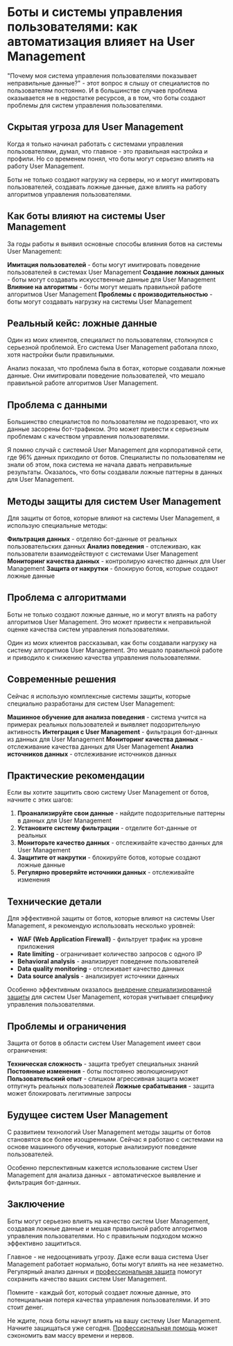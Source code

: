 ﻿# Боты и системы управления пользователями: как автоматизация влияет на User Management

"Почему моя система управления пользователями показывает неправильные данные?" - этот вопрос я слышу от специалистов по пользователям постоянно. И в большинстве случаев проблема оказывается не в недостатке ресурсов, а в том, что боты создают проблемы для систем управления пользователями.

## Скрытая угроза для User Management

Когда я только начинал работать с системами управления пользователями, думал, что главное - это правильная настройка и профили. Но со временем понял, что боты могут серьезно влиять на работу User Management.

Боты не только создают нагрузку на серверы, но и могут имитировать пользователей, создавать ложные данные, даже влиять на работу алгоритмов управления пользователями.

## Как боты влияют на системы User Management

За годы работы я выявил основные способы влияния ботов на системы User Management:

**Имитация пользователей** - боты могут имитировать поведение пользователей в системах User Management
**Создание ложных данных** - боты могут создавать искусственные данные для User Management
**Влияние на алгоритмы** - боты могут мешать правильной работе алгоритмов User Management
**Проблемы с производительностью** - боты могут создавать нагрузку на системы User Management

## Реальный кейс: ложные данные

Один из моих клиентов, специалист по пользователям, столкнулся с серьезной проблемой. Его система User Management работала плохо, хотя настройки были правильными.

Анализ показал, что проблема была в ботах, которые создавали ложные данные. Они имитировали поведение пользователей, что мешало правильной работе алгоритмов User Management.

## Проблема с данными

Большинство специалистов по пользователям не подозревают, что их данные засорены бот-трафиком. Это может привести к серьезным проблемам с качеством управления пользователями.

Я помню случай с системой User Management для корпоративной сети, где 96% данных приходило от ботов. Специалисты по пользователям не знали об этом, пока система не начала давать неправильные результаты. Оказалось, что боты создавали ложные паттерны в данных для User Management.

## Методы защиты для систем User Management

Для защиты от ботов, которые влияют на системы User Management, я использую специальные методы:

**Фильтрация данных** - отделяю бот-данные от реальных пользовательских данных
**Анализ поведения** - отслеживаю, как пользователи взаимодействуют с системами User Management
**Мониторинг качества данных** - контролирую качество данных для User Management
**Защита от накрутки** - блокирую ботов, которые создают ложные данные

## Проблема с алгоритмами

Боты не только создают ложные данные, но и могут влиять на работу алгоритмов User Management. Это может привести к неправильной оценке качества систем управления пользователями.

Один из моих клиентов рассказывал, как боты создавали нагрузку на систему алгоритмов User Management. Это мешало правильной работе и приводило к снижению качества управления пользователями.

## Современные решения

Сейчас я использую комплексные системы защиты, которые специально разработаны для систем User Management:

**Машинное обучение для анализа поведения** - система учится на примерах реальных пользователей и выявляет подозрительную активность
**Интеграция с User Management** - фильтрация бот-данных из данных для User Management
**Мониторинг качества данных** - отслеживание качества данных для User Management
**Анализ источников данных** - отслеживание источников данных

## Практические рекомендации

Если вы хотите защитить свою систему User Management от ботов, начните с этих шагов:

1. **Проанализируйте свои данные** - найдите подозрительные паттерны в данных для User Management
2. **Установите систему фильтрации** - отделите бот-данные от реальных
3. **Мониторьте качество данных** - отслеживайте качество данных для User Management
4. **Защитите от накрутки** - блокируйте ботов, которые создают ложные данные
5. **Регулярно проверяйте источники данных** - отслеживайте изменения

## Технические детали

Для эффективной защиты от ботов, которые влияют на системы User Management, я рекомендую использовать несколько уровней:

- **WAF (Web Application Firewall)** - фильтрует трафик на уровне приложения
- **Rate limiting** - ограничивает количество запросов с одного IP
- **Behavioral analysis** - анализирует поведение пользователей
- **Data quality monitoring** - отслеживает качество данных
- **Data source analysis** - анализирует источники данных

Особенно эффективным оказалось [внедрение специализированной защиты](https://progaem.com/ustanovka-antibota-usluga-po-zashhite-ot-botov-vashih-sajtov-na-razlichnyh-cms-sistemah.html) для систем User Management, которая учитывает специфику управления пользователями.

## Проблемы и ограничения

Защита от ботов в области систем User Management имеет свои ограничения:

**Техническая сложность** - защита требует специальных знаний
**Постоянные изменения** - боты постоянно эволюционируют
**Пользовательский опыт** - слишком агрессивная защита может отпугнуть реальных пользователей
**Ложные срабатывания** - защита может блокировать легитимные запросы

## Будущее систем User Management

С развитием технологий User Management методы защиты от ботов становятся все более изощренными. Сейчас я работаю с системами на основе машинного обучения, которые анализируют поведение пользователей.

Особенно перспективным кажется использование систем User Management для анализа данных - автоматическое выявление и фильтрация бот-данных.

## Заключение

Боты могут серьезно влиять на качество систем User Management, создавая ложные данные и мешая правильной работе алгоритмов управления пользователями. Но с правильным подходом можно эффективно защититься.

Главное - не недооценивать угрозу. Даже если ваша система User Management работает нормально, боты могут влиять на нее незаметно. Регулярный анализ данных и [профессиональная защита](https://progaem.com/ustanovka-antibota-usluga-po-zashhite-ot-botov-vashih-sajtov-na-razlichnyh-cms-sistemah.html) помогут сохранить качество ваших систем User Management.

Помните - каждый бот, который создает ложные данные, это потенциальная потеря качества управления пользователями. И это стоит денег.

Не ждите, пока боты начнут влиять на вашу систему User Management. Начните защищаться уже сегодня. [Профессиональная помощь](https://progaem.com/ustanovka-antibota-usluga-po-zashhite-ot-botov-vashih-sajtov-na-razlichnyh-cms-sistemah.html) может сэкономить вам массу времени и нервов.
